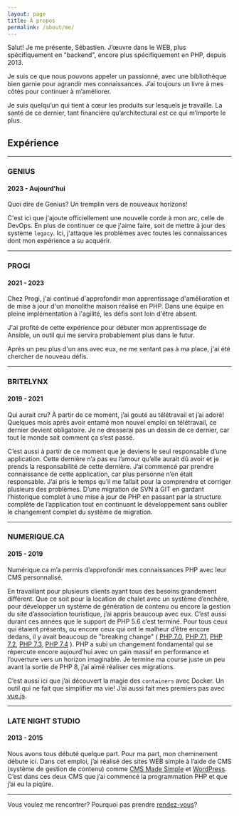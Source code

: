 ```yaml
---
layout: page
title: À propos
permalink: /about/me/
---
```

Salut! Je me présente, Sébastien. J’œuvre dans le WEB, plus spécifiquement en "backend", encore plus spécifiquement en PHP, depuis 2013.

Je suis ce que nous pouvons appeler un passionné, avec une bibliothèque bien garnie pour agrandir mes connaissances. J’ai toujours un livre à mes côtés pour continuer à m’améliorer.

Je suis quelqu’un qui tient à cœur les produits sur lesquels je travaille. La santé de ce dernier, tant financière qu’architectural est ce qui m’importe le plus.

## Expérience

---

### GENIUS
#### 2023 - Aujourd'hui
Quoi dire de Genius? Un tremplin vers de nouveaux horizons!

C'est ici que j'ajoute officiellement une nouvelle corde à mon arc, celle de DevOps. En plus de continuer ce que j'aime faire, soit de mettre à jour des système `legacy`. Ici, j'attaque les problèmes avec toutes les connaissances dont mon expérience a su acquérir.

---

### PROGI
#### 2021 - 2023
Chez Progi, j'ai continué d'approfondir mon apprentissage d'amélioration et de mise à jour d'un monolithe maison réalisé en PHP. Dans une équipe en pleine implémentation à l'agilité, les défis sont loin d'être absent.

J'ai profité de cette expérience pour débuter mon apprentissage de Ansible, un outil qui me servira probablement plus dans le futur.

Après un peu plus d'un ans avec eux, ne me sentant pas à ma place, j'ai été chercher de nouveau défis.

---

### BRITELYNX
#### 2019 - 2021
Qui aurait cru? À partir de ce moment, j’ai gouté au télétravail et j’ai adoré! Quelques mois après avoir entamé mon nouvel emploi en télétravail, ce dernier devient obligatoire. Je ne dresserai pas un dessin de ce dernier, car tout le monde sait comment ça s’est passé. 

C’est aussi à partir de ce moment que je deviens le seul responsable d’une application. Cette dernière n’a pas eu l’amour qu’elle aurait dû avoir et je prends la responsabilité de cette dernière. J’ai commencé par prendre connaissance de cette application, car plus personne n’en était responsable. J’ai pris le temps qu’il me fallait pour la comprendre et corriger plusieurs des problèmes. D’une migration de SVN à GIT en gardant l’historique complet à une mise à jour de PHP en passant par la structure complète de l’application tout en continuant le développement sans oublier le changement complet du système de migration.

---

### NUMERIQUE.CA
#### 2015 - 2019
Numérique.ca m’a permis d’approfondir mes connaissances PHP avec leur CMS personnalisé.

En travaillant pour plusieurs clients ayant tous des besoins grandement différent. Que ce soit pour la location de chalet avec un système d’enchère, pour développer un système de génération de contenu ou encore la gestion du site d’association touristique, j’ai appris beaucoup avec eux. C’est aussi durant ces années que le support de PHP 5.6 c’est terminé. Pour tous ceux qui étaient présents, ou encore ceux qui ont le malheur d’être encore dedans, il y avait beaucoup de "breaking change" (
[PHP 7.0](https://www.php.net/manual/fr/migration70.incompatible.php),
[PHP 7.1](https://www.php.net/manual/fr/migration71.incompatible.php),
[PHP 7.2](https://www.php.net/manual/fr/migration72.incompatible.php),
[PHP 7.3](https://www.php.net/manual/fr/migration73.incompatible.php),
[PHP 7.4](https://www.php.net/manual/fr/migration74.incompatible.php)
). PHP a subi un changement fondamental qui se répercute encore aujourd’hui avec un gain massif en performance et l’ouverture vers un horizon imaginable. Je termine ma course juste un peu avant la sortie de PHP 8, j’ai aimé réaliser ces migrations.

C’est aussi ici que j’ai découvert la magie des `containers` avec Docker. Un outil qui ne fait que simplifier ma vie! J’ai aussi fait mes premiers pas avec [vue.js](https://vuejs.org/).

---

### LATE NIGHT STUDIO
#### 2013 - 2015
Nous avons tous débuté quelque part. Pour ma part, mon cheminement débute ici. Dans cet emploi, j’ai réalisé des sites WEB simple à l’aide de CMS (système de gestion de contenu) comme [CMS Made Simple](http://www.cmsmadesimple.org/) et [WordPress](https://wordpress.com/). C’est dans ces deux CMS que j’ai commencé la programmation PHP et que j’ai eu la piqûre.

---

Vous voulez me rencontrer? Pourquoi pas prendre [rendez-vous](https://calendly.com/sk2001)?